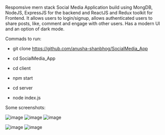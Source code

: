 Respomsive mern stack Social Media Application build using MongDB, NodeJS, ExpressJS for the backend and ReactJS and Redux toolkit for Frontend.
It allows users to login/signup, allows authenticated users to share posts, like, comment and engage with other users. Has a modern UI and an option of dark mode.

Commads to run:
- git clone https://github.com/anusha-shanbhog/SocialMedia_App

- cd SocialMedia_App

- cd client

- npm start

- cd server

- node index.js

Some screenshots:


![image](https://github.com/anusha-shanbhog/SocialMedia_App/assets/92755610/e10d7f75-cfe6-4da7-843a-a52ba4e78868)
![image](https://github.com/anusha-shanbhog/SocialMedia_App/assets/92755610/166f1f21-dc97-448d-9fdb-b5e8baa94bc2)
![image](https://github.com/anusha-shanbhog/SocialMedia_App/assets/92755610/a0c2a0c2-69be-4860-981b-09e91ee9e27c)



![image](https://github.com/anusha-shanbhog/SocialMedia_App/assets/92755610/827a89ef-0261-4a48-9846-56e5010484d4)
![image](https://github.com/anusha-shanbhog/SocialMedia_App/assets/92755610/a29e5ddc-f59c-4f08-94e0-008aa267ba3a)




